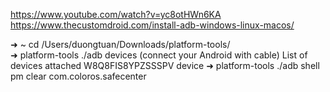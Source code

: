 https://www.youtube.com/watch?v=yc8otHWn6KA
https://www.thecustomdroid.com/install-adb-windows-linux-macos/

➜  ~ cd /Users/duongtuan/Downloads/platform-tools/    
➜  platform-tools ./adb devices
(connect your Android with cable)
  List of devices attached
  W8Q8FIS8YPZSSSPV	device
➜  platform-tools ./adb shell pm clear com.coloros.safecenter
